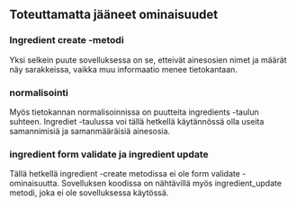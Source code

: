 ## Toteuttamatta jääneet ominaisuudet

### Ingredient create -metodi

Yksi selkein puute sovelluksessa on se, etteivät ainesosien nimet ja määrät näy sarakkeissa, vaikka muu informaatio menee tietokantaan. 

### normalisointi 

Myös tietokannan normalisoinnissa on puutteita ingredients -taulun suhteen. Ingrediet -taulussa voi tällä hetkellä käytännössä olla useita samannimisiä ja samanmääräisiä ainesosia.

### ingredient form validate ja ingredient update 

Tällä hetkellä ingredient -create metodissa ei ole form validate -ominaisuutta. Sovelluksen koodissa on nähtävillä myös ingredient_update metodi, joka ei ole sovelluksessa käytössä.

